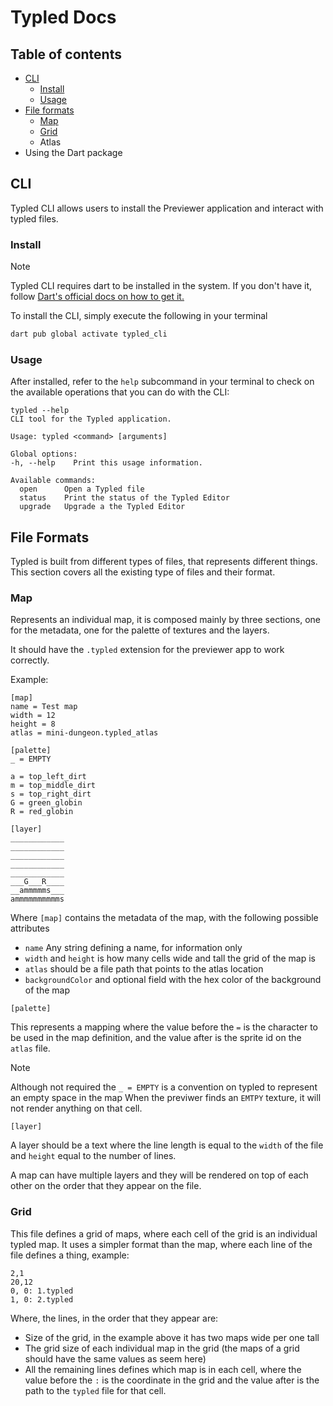 # Typled Docs

## Table of contents

 - [CLI](#CLI)
   - [Install](#install)
   - [Usage](#usage)
 - [File formats](#file-formats)
   - [Map](#map)
   - [Grid](#grid)
   - Atlas
 - Using the Dart package

## CLI

Typled CLI allows users to install the Previewer application and interact with typled files.

### Install

> [!NOTE]  
> Typled CLI requires dart to be installed in the system. If you don't have it, follow
> [Dart's official docs on how to get it.](https://dart.dev/get-dart)


To install the CLI, simply execute the following in your terminal

```bash
dart pub global activate typled_cli
```

### Usage

After installed, refer to the `help` subcommand in your terminal to check on the available operations that you can do with the CLI:

```
typled --help
CLI tool for the Typled application.

Usage: typled <command> [arguments]

Global options:
-h, --help    Print this usage information.

Available commands:
  open      Open a Typled file
  status    Print the status of the Typled Editor
  upgrade   Upgrade a the Typled Editor
```

## File Formats

Typled is built from different types of files, that represents different things. This section covers all the existing type of files and their format.

### Map

Represents an individual map, it is composed mainly by three sections, one for the metadata, one for the palette of textures and the layers.

It should have the `.typled` extension for the previewer app to work correctly.

Example:

```
[map]
name = Test map
width = 12 
height = 8 
atlas = mini-dungeon.typled_atlas

[palette]
_ = EMPTY

a = top_left_dirt
m = top_middle_dirt
s = top_right_dirt
G = green_globin
R = red_globin

[layer]
____________
____________
____________
____________
____________
___G___R____
__ammmmms___
ammmmmmmmmms
```

Where
`[map]` contains the metadata of the map, with the following possible attributes
 - `name` Any string defining a name, for information only
 - `width` and `height` is how many cells wide and tall the grid of the map is
 - `atlas` should be a file path that points to the atlas location
 - `backgroundColor` and optional field with the hex color of the background of the map

`[palette]`

This represents a mapping where the value before the `=` is the character to be used in the map definition, and the value after is the sprite id on the `atlas` file.

> [!NOTE]  
> Although not required the `_ = EMPTY` is a convention on typled to represent an empty space in the map
> When the previwer finds an `EMTPY` texture, it will not render anything on that cell.

`[layer]`

A layer should be a text where the line length is equal to the `width` of the file and `height` equal to the number of lines.

A map can have multiple layers and they will be rendered on top of each other on the order that they appear on the file.

### Grid

This file defines a grid of maps, where each cell of the grid is an individual typled map. It uses a simpler format than the map, where each line of the file defines a thing, example:

```
2,1
20,12
0, 0: 1.typled
1, 0: 2.typled
```

Where, the lines, in the order that they appear are:
 - Size of the grid, in the example above it has two maps wide per one tall
 - The grid size of each individual map in the grid (the maps of a grid should have the same values as seem here)
 - All the remaining lines defines which map is in each cell, where the value before the `:` is the coordinate in the grid and the value after is the path to the `typled` file for that cell.
